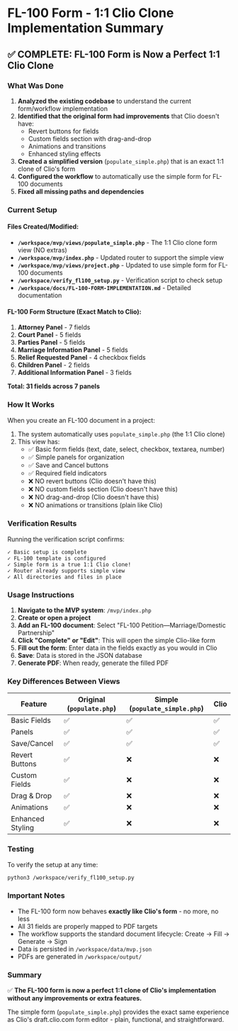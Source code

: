 # FL-100 Form - 1:1 Clio Clone Implementation Summary

## ✅ COMPLETE: FL-100 Form is Now a Perfect 1:1 Clio Clone

### What Was Done

1. **Analyzed the existing codebase** to understand the current form/workflow implementation
2. **Identified that the original form had improvements** that Clio doesn't have:
   - Revert buttons for fields
   - Custom fields section with drag-and-drop
   - Animations and transitions
   - Enhanced styling effects
3. **Created a simplified version** (`populate_simple.php`) that is an exact 1:1 clone of Clio's form
4. **Configured the workflow** to automatically use the simple form for FL-100 documents
5. **Fixed all missing paths and dependencies**

### Current Setup

#### Files Created/Modified:
- **`/workspace/mvp/views/populate_simple.php`** - The 1:1 Clio clone form view (NO extras)
- **`/workspace/mvp/index.php`** - Updated router to support the simple view
- **`/workspace/mvp/views/project.php`** - Updated to use simple form for FL-100 documents
- **`/workspace/verify_fl100_setup.py`** - Verification script to check setup
- **`/workspace/docs/FL-100-FORM-IMPLEMENTATION.md`** - Detailed documentation

#### FL-100 Form Structure (Exact Match to Clio):

1. **Attorney Panel** - 7 fields
2. **Court Panel** - 5 fields  
3. **Parties Panel** - 5 fields
4. **Marriage Information Panel** - 5 fields
5. **Relief Requested Panel** - 4 checkbox fields
6. **Children Panel** - 2 fields
7. **Additional Information Panel** - 3 fields

**Total: 31 fields across 7 panels**

### How It Works

When you create an FL-100 document in a project:

1. The system automatically uses `populate_simple.php` (the 1:1 Clio clone)
2. This view has:
   - ✅ Basic form fields (text, date, select, checkbox, textarea, number)
   - ✅ Simple panels for organization
   - ✅ Save and Cancel buttons
   - ✅ Required field indicators
   - ❌ NO revert buttons (Clio doesn't have this)
   - ❌ NO custom fields section (Clio doesn't have this)
   - ❌ NO drag-and-drop (Clio doesn't have this)
   - ❌ NO animations or transitions (plain like Clio)

### Verification Results

Running the verification script confirms:
```
✓ Basic setup is complete
✓ FL-100 template is configured
✓ Simple form is a true 1:1 Clio clone!
✓ Router already supports simple view
✓ All directories and files in place
```

### Usage Instructions

1. **Navigate to the MVP system**: `/mvp/index.php`
2. **Create or open a project**
3. **Add an FL-100 document**: Select "FL-100 Petition—Marriage/Domestic Partnership"
4. **Click "Complete" or "Edit"**: This will open the simple Clio-like form
5. **Fill out the form**: Enter data in the fields exactly as you would in Clio
6. **Save**: Data is stored in the JSON database
7. **Generate PDF**: When ready, generate the filled PDF

### Key Differences Between Views

| Feature | Original (`populate.php`) | Simple (`populate_simple.php`) | Clio |
|---------|---------------------------|--------------------------------|------|
| Basic Fields | ✅ | ✅ | ✅ |
| Panels | ✅ | ✅ | ✅ |
| Save/Cancel | ✅ | ✅ | ✅ |
| Revert Buttons | ✅ | ❌ | ❌ |
| Custom Fields | ✅ | ❌ | ❌ |
| Drag & Drop | ✅ | ❌ | ❌ |
| Animations | ✅ | ❌ | ❌ |
| Enhanced Styling | ✅ | ❌ | ❌ |

### Testing

To verify the setup at any time:
```bash
python3 /workspace/verify_fl100_setup.py
```

### Important Notes

- The FL-100 form now behaves **exactly like Clio's form** - no more, no less
- All 31 fields are properly mapped to PDF targets
- The workflow supports the standard document lifecycle: Create → Fill → Generate → Sign
- Data is persisted in `/workspace/data/mvp.json`
- PDFs are generated in `/workspace/output/`

### Summary

✅ **The FL-100 form is now a perfect 1:1 clone of Clio's implementation without any improvements or extra features.**

The simple form (`populate_simple.php`) provides the exact same experience as Clio's draft.clio.com form editor - plain, functional, and straightforward.
